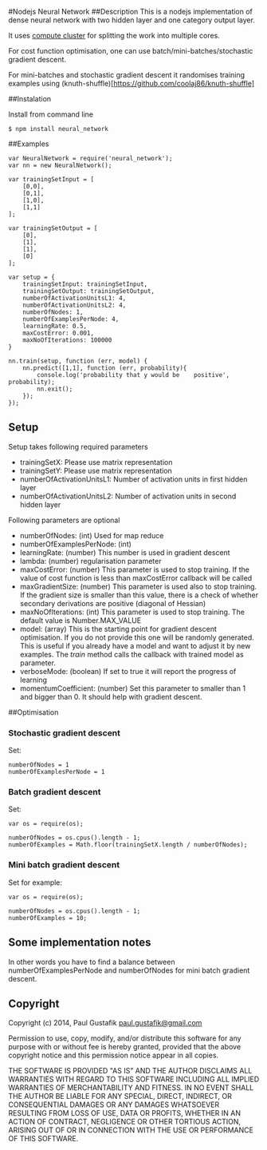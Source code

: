 #Nodejs Neural Network
##Description
This is a nodejs implementation of dense neural network with two hidden layer and one category output layer.

It uses [compute cluster](https://github.com/lloyd/node-compute-cluster) for splitting the work into multiple cores.

For cost function optimisation, one can use batch/mini-batches/stochastic gradient descent.

For mini-batches and stochastic gradient descent it randomises training examples using (knuth-shuffle)[https://github.com/coolaj86/knuth-shuffle]

##Instalation

Install from command line

`$ npm install neural_network`

##Examples

	var NeuralNetwork = require('neural_network');
	var nn = new NeuralNetwork();
	
	var trainingSetInput = [
	    [0,0],
	    [0,1],
	    [1,0],
	    [1,1]
	];
	
	var trainingSetOutput = [
	    [0],
	    [1],
    	[1],
	    [0]
	];
	
	var setup = {
	    trainingSetInput: trainingSetInput,
	    trainingSetOutput: trainingSetOutput,
	    numberOfActivationUnitsL1: 4,
	    numberOfActivationUnitsL2: 4,
	    numberOfNodes: 1,
	    numberOfExamplesPerNode: 4,
	    learningRate: 0.5,
	    maxCostError: 0.001,
	    maxNoOfIterations: 100000
	}
	
	nn.train(setup, function (err, model) {
	    nn.predict([1,1], function (err, probability){
	        console.log('probability that y would be 	positive', probability);
	        nn.exit();
	    });
	});

## Setup

Setup takes following required parameters

* trainingSetX: Please use matrix representation
* trainingSetY: Please use matrix representation
* numberOfActivationUnitsL1: Number of activation units in first hidden layer
* numberOfActivationUnitsL2: Number of activation units in second hidden layer

Following parameters are optional

* numberOfNodes: (int) Used for map reduce
* numberOfExamplesPerNode: (int)
* learningRate: (number) This number is used in gradient descent
* lambda: (number) regularisation parameter
* maxCostError: (number) This parameter is used to stop training. If the value of cost function is less than maxCostError callback will be called
* maxGradientSize: (number) This parameter is used also to stop training. If the gradient size is smaller than this value, there is a check of whether secondary derivations are positive (diagonal of Hessian)
* maxNoOfIterations: (int) This parameter is used to stop training. The default value is Number.MAX_VALUE
* model: (array) This is the starting point for gradient descent optimisation. If you do not provide this one will be randomly generated. This is useful if you already have a model and want to adjust it by new examples. The *train* method calls the callback with trained model as parameter.
* verboseMode: (boolean) If set to true it will report the progress of learning
* momentumCoefficient: (number) Set this parameter to smaller than 1 and bigger than 0. It should help with gradient descent.



##Optimisation

### Stochastic gradient descent
Set:
	
	numberOfNodes = 1
	numberOfExamplesPerNode = 1
	
### Batch gradient descent

Set:

	var os = require(os);
	
	numberOfNodes = os.cpus().length - 1;
	numberOfExamples = Math.floor(trainingSetX.length / numberOfNodes);
	
### Mini batch gradient descent

Set for example:

	var os = require(os);
	
	numberOfNodes = os.cpus().length - 1;
	numberOfExamples = 10;


## Some implementation notes

In other words you have to find a balance between numberOfExamplesPerNode and numberOfNodes for mini batch gradient descent.

## Copyright

Copyright (c) 2014, Paul Gustafik paul.gustafik@gmail.com

Permission to use, copy, modify, and/or distribute this software for any purpose with or without fee is hereby granted, provided that the above copyright notice and this permission notice appear in all copies.

THE SOFTWARE IS PROVIDED "AS IS" AND THE AUTHOR DISCLAIMS ALL WARRANTIES WITH REGARD TO THIS SOFTWARE INCLUDING ALL IMPLIED WARRANTIES OF MERCHANTABILITY AND FITNESS. IN NO EVENT SHALL THE AUTHOR BE LIABLE FOR ANY SPECIAL, DIRECT, INDIRECT, OR CONSEQUENTIAL DAMAGES OR ANY DAMAGES WHATSOEVER RESULTING FROM LOSS OF USE, DATA OR PROFITS, WHETHER IN AN ACTION OF CONTRACT, NEGLIGENCE OR OTHER TORTIOUS ACTION, ARISING OUT OF OR IN CONNECTION WITH THE USE OR PERFORMANCE OF THIS SOFTWARE.

